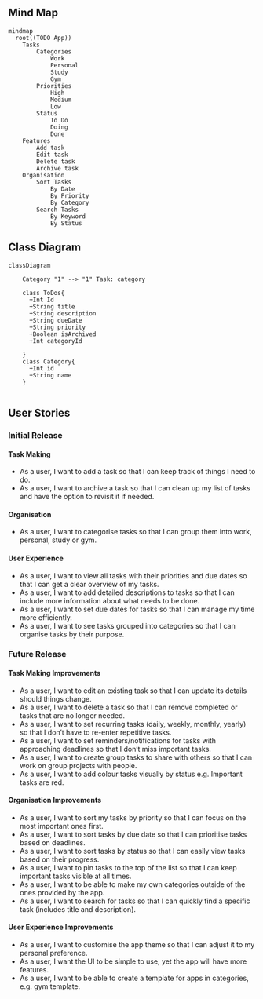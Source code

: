 ## Mind Map

``` Memaid
mindmap
  root((TODO App))
    Tasks
        Categories
            Work
            Personal
            Study
            Gym
        Priorities
            High
            Medium
            Low
        Status
            To Do
            Doing
            Done
    Features
        Add task
        Edit task
        Delete task
        Archive task
    Organisation
        Sort Tasks
            By Date
            By Priority
            By Category
        Search Tasks
            By Keyword
            By Status
```

## Class Diagram
```mermaid
classDiagram

    Category "1" --> "1" Task: category
    
    class ToDos{
      +Int Id
      +String title
      +String description
      +String dueDate
      +String priority
      +Boolean isArchived
      +Int categoryId

    }
    class Category{
      +Int id
      +String name
    }
            
```

## User Stories

### Initial Release

#### Task Making
- As a user, I want to add a task so that I can keep track of things I need to do.
- As a user, I want to archive a task so that I can clean up my list of tasks and have the option to revisit it if needed.

#### Organisation
- As a user, I want to categorise tasks so that I can group them into work, personal, study or gym.

#### User Experience
- As a user, I want to view all tasks with their priorities and due dates so that I can get a clear overview of my tasks.
- As a user, I want to add detailed descriptions to tasks so that I can include more information about what needs to be done.
- As a user, I want to set due dates for tasks so that I can manage my time more efficiently.
- As a user, I want to see tasks grouped into categories so that I can organise tasks by their purpose.

### Future Release

#### Task Making Improvements
- As a user, I want to edit an existing task so that I can update its details should things change.
- As a user, I want to delete a task so that I can remove completed or tasks that are no longer needed.
- As a user, I want to set recurring tasks (daily, weekly, monthly, yearly) so that I don’t have to re-enter repetitive tasks.
- As a user, I want to set reminders/notifications for tasks with approaching deadlines so that I don’t miss important tasks.
- As a user, I want to create group tasks to share with others so that I can work on group projects with people.
- As a user, I want to add colour tasks visually by status e.g. Important tasks are red.

#### Organisation Improvements
- As a user, I want to sort my tasks by priority so that I can focus on the most important ones first.
- As a user, I want to sort tasks by due date so that I can prioritise tasks based on deadlines.
- As a user, I want to sort tasks by status so that I can easily view tasks based on their progress.
- As a user, I want to pin tasks to the top of the list so that I can keep important tasks visible at all times.
- As a user, I want to be able to make my own categories outside of the ones provided by the app.
- As a user, I want to search for tasks so that I can quickly find a specific task (includes title and description).


#### User Experience Improvements
- As a user, I want to customise the app theme so that I can adjust it to my personal preference.
- As a user, I want the UI to be simple to use, yet the app will have more features.
- As a user, I want to be able to create a template for apps in categories, e.g. gym template.